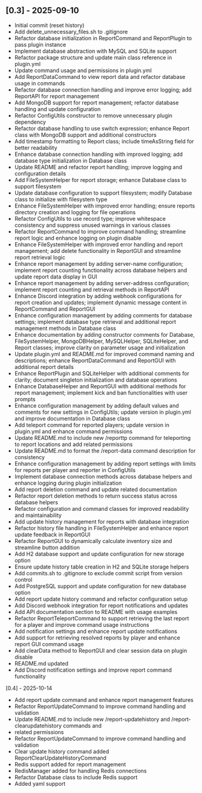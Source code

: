 ## [0.3] - 2025-09-10

- Initial commit (reset history)
- Add delete_unnecessary_files.sh to .gitignore
- Refactor database initialization in ReportCommand and ReportPlugin to pass plugin instance
- Implement database abstraction with MySQL and SQLite support
- Refactor package structure and update main class reference in plugin.yml
- Update command usage and permissions in plugin.yml
- Add ReportDataCommand to view report data and refactor database usage in commands
- Refactor database connection handling and improve error logging; add ReportAPI for report management
- Add MongoDB support for report management; refactor database handling and update configuration
- Refactor ConfigUtils constructor to remove unnecessary plugin dependency
- Refactor database handling to use switch expression; enhance Report class with MongoDB support and additional constructors
- Add timestamp formatting to Report class; include timeAsString field for better readability
- Enhance database connection handling with improved logging; add database type initialization in Database class
- Update README and refactor report handling; improve logging and configuration details
- Add FileSystemHelper for report storage; enhance Database class to support filesystem
- Update database configuration to support filesystem; modify Database class to initialize with filesystem type
- Enhance FileSystemHelper with improved error handling; ensure reports directory creation and logging for file operations
- Refactor ConfigUtils to use record type; improve whitespace consistency and suppress unused warnings in various classes
- Refactor ReportCommand to improve command handling; streamline report logic and enhance logging on plugin disable
- Enhance FileSystemHelper with improved error handling and report management; add delete functionality in ReportGUI and streamline report retrieval logic
- Enhance report management by adding server-name configuration; implement report counting functionality across database helpers and update report data display in GUI
- Enhance report management by adding server-address configuration; implement report counting and retrieval methods in ReportAPI
- Enhance Discord integration by adding webhook configurations for report creation and updates; implement dynamic message content in ReportCommand and ReportGUI
- Enhance configuration management by adding comments for database settings; implement database type retrieval and additional report management methods in Database class
- Enhance documentation by adding constructor comments for Database, FileSystemHelper, MongoDBHelper, MySQLHelper, SQLiteHelper, and Report classes; improve clarity on parameter usage and initialization
- Update plugin.yml and README.md for improved command naming and descriptions; enhance ReportDataCommand and ReportGUI with additional report details
- Enhance ReportPlugin and SQLiteHelper with additional comments for clarity; document singleton initialization and database operations
- Enhance DatabaseHelper and ReportGUI with additional methods for report management; implement kick and ban functionalities with user prompts
- Enhance configuration management by adding default values and comments for new settings in ConfigUtils; update version in plugin.yml and improve documentation in Database class
- Add teleport command for reported players; update version in plugin.yml and enhance command permissions
- Update README.md to include new /reporttp command for teleporting to report locations and add related permissions
- Update README.md to format the /report-data command description for consistency
- Enhance configuration management by adding report settings with limits for reports per player and reporter in ConfigUtils
- Implement database connection methods across database helpers and enhance logging during plugin initialization
- Add report deletion command and update related documentation
- Refactor report deletion methods to return success status across database helpers
- Refactor configuration and command classes for improved readability and maintainability
- Add update history management for reports with database integration
- Refactor history file handling in FileSystemHelper and enhance report update feedback in ReportGUI
- Refactor ReportGUI to dynamically calculate inventory size and streamline button addition
- Add H2 database support and update configuration for new storage option
- Ensure update history table creation in H2 and SQLite storage helpers
- Add commits.sh to .gitignore to exclude commit script from version control
- Add PostgreSQL support and update configuration for new database option
- Add report update history command and refactor configuration setup
- Add Discord webhook integration for report notifications and updates
- Add API documentation section to README with usage examples
- Refactor ReportTeleportCommand to support retrieving the last report for a player and improve command usage instructions
- Add notification settings and enhance report update notifications
- Add support for retrieving resolved reports by player and enhance report GUI command usage
- Add clearData method to ReportGUI and clear session data on plugin disable
- README.md updated
- Add Discord notification settings and improve report command functionality


[0.4] - 2025-10-14
- Add report update command and enhance report management features
- Refactor ReportUpdateCommand to improve command handling and validation
- Update README.md to include new /report-updatehistory and /report-clearupdatehistory commands and
- related permissions
- Refactor ReportUpdateCommand to improve command handling and validation
- Clear update history command added ReportClearUpdateHistoryCommand
- Redis support added for report management
- RedisManager added for handling Redis connections
- Refactor Database class to include Redis support
- Added yaml support

